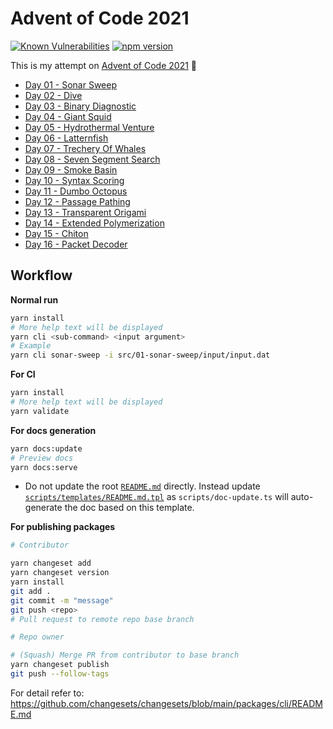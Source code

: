 # Advent of Code 2021

[![Known Vulnerabilities](https://snyk.io/test/github/jimmychu0807/advent-of-code-2021/badge.svg)](https://snyk.io/test/github/jimmychu0807/advent-of-code-2021) [![npm version](https://badge.fury.io/js/@jimmychu0807%2Faoc-2021.svg)](https://badge.fury.io/js/@jimmychu0807%2Faoc-2021)

This is my attempt on [Advent of Code 2021](https://adventofcode.com/2021) :rocket:

- [Day 01 - Sonar Sweep](./src/01-sonar-sweep)
- [Day 02 - Dive](./src/02-dive)
- [Day 03 - Binary Diagnostic](./src/03-binary-diagnostic)
- [Day 04 - Giant Squid](./src/04-giant-squid)
- [Day 05 - Hydrothermal Venture](./src/05-hydrothermal-venture)
- [Day 06 - Latternfish](./src/06-latternfish)
- [Day 07 - Trechery Of Whales](./src/07-trechery-of-whales)
- [Day 08 - Seven Segment Search](./src/08-seven-segment-search)
- [Day 09 - Smoke Basin](./src/09-smoke-basin)
- [Day 10 - Syntax Scoring](./src/10-syntax-scoring)
- [Day 11 - Dumbo Octopus](./src/11-dumbo-octopus)
- [Day 12 - Passage Pathing](./src/12-passage-pathing)
- [Day 13 - Transparent Origami](./src/13-transparent-origami)
- [Day 14 - Extended Polymerization](./src/14-extended-polymerization)
- [Day 15 - Chiton](./src/15-chiton)
- [Day 16 - Packet Decoder](./src/16-packet-decoder)

## Workflow

**Normal run**

```bash
yarn install
# More help text will be displayed
yarn cli <sub-command> <input argument>
# Example
yarn cli sonar-sweep -i src/01-sonar-sweep/input/input.dat
```

**For CI**

```bash
yarn install
# More help text will be displayed
yarn validate
```

**For docs generation**

```bash
yarn docs:update
# Preview docs
yarn docs:serve
```

- Do not update the root [`README.md`](https://github.com/jimmychu0807/advent-of-code-2021/blob/main/README.md) directly. Instead update [`scripts/templates/README.md.tpl`](https://github.com/jimmychu0807/advent-of-code-2021/blob/main/scripts/templates/README.md.tpl) as `scripts/doc-update.ts` will auto-generate the doc based on this template.

**For publishing packages**

```bash
# Contributor

yarn changeset add
yarn changeset version
yarn install
git add .
git commit -m "message"
git push <repo>
# Pull request to remote repo base branch

# Repo owner

# (Squash) Merge PR from contributor to base branch
yarn changeset publish
git push --follow-tags
```

For detail refer to: <https://github.com/changesets/changesets/blob/main/packages/cli/README.md>

